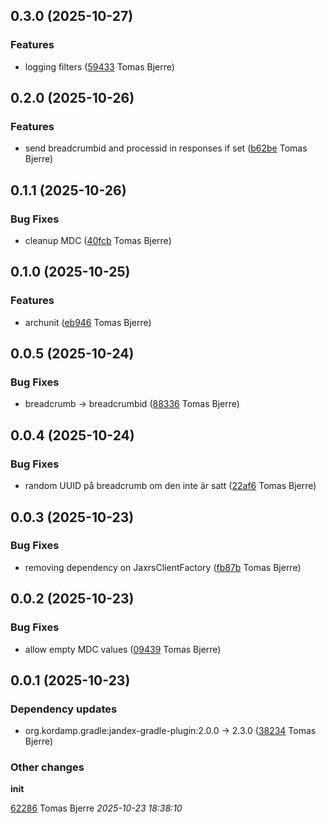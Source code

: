 ## 0.3.0 (2025-10-27)

### Features

-  logging filters ([59433](https://github.com/Forsakringskassan/fk-logging/commit/59433c9c7056d9b) Tomas Bjerre)  

## 0.2.0 (2025-10-26)

### Features

-  send breadcrumbid and processid in responses if set ([b62be](https://github.com/Forsakringskassan/fk-logging/commit/b62be213df2ed87) Tomas Bjerre)  

## 0.1.1 (2025-10-26)

### Bug Fixes

-  cleanup MDC ([40fcb](https://github.com/Forsakringskassan/fk-logging/commit/40fcb14df91230f) Tomas Bjerre)  

## 0.1.0 (2025-10-25)

### Features

-  archunit ([eb946](https://github.com/Forsakringskassan/fk-logging/commit/eb946b6cff75be2) Tomas Bjerre)  

## 0.0.5 (2025-10-24)

### Bug Fixes

-  breadcrumb -> breadcrumbid ([88336](https://github.com/Forsakringskassan/fk-logging/commit/88336bcd3fee8bc) Tomas Bjerre)  

## 0.0.4 (2025-10-24)

### Bug Fixes

-  random UUID på breadcrumb om den inte är satt ([22af6](https://github.com/Forsakringskassan/fk-logging/commit/22af6e5fde7dfdd) Tomas Bjerre)  

## 0.0.3 (2025-10-23)

### Bug Fixes

-  removing dependency on JaxrsClientFactory ([fb87b](https://github.com/Forsakringskassan/fk-logging/commit/fb87b8e346e94f3) Tomas Bjerre)  

## 0.0.2 (2025-10-23)

### Bug Fixes

-  allow empty MDC values ([09439](https://github.com/Forsakringskassan/fk-logging/commit/0943941161d7d80) Tomas Bjerre)  

## 0.0.1 (2025-10-23)

### Dependency updates

- org.kordamp.gradle:jandex-gradle-plugin:2.0.0 -> 2.3.0 ([38234](https://github.com/Forsakringskassan/fk-logging/commit/382340a20f833d8) Tomas Bjerre)  
### Other changes

**init**


[62286](https://github.com/Forsakringskassan/fk-logging/commit/62286562d180349) Tomas Bjerre *2025-10-23 18:38:10*


